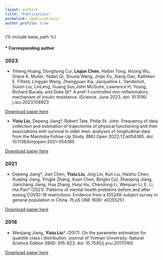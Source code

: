 ```yaml
---
layout: archive
title: "Publications"
permalink: /publications/
author_profile: true
---
```


{% include base_path %}

#### * Corresponding author ####

### 2023 ###
* Yiheng Huang, Donghong Cui, **Liujun Chen**, Haibin Tong, Hoong Wu, Grace K. Muller, Yadan Qi, Shuxia Wang, Jinjie Xu, Xiang Gao, Kathleen E. Fifield, Lingyan Wang, Zhengyuan Xia, Jacqueline L. Vanderluit, Suixin Liu, LinLeng, Guang Sun,John McGuire, Lawrence H, Young, Richard Bucala, and Dake Qi\*. A pref-1-controlled non-inflammatory mechanism of insulin resistance. iScience. June 2023. doi: 10.1016/ j.isci.2023.106923

[Download paper here](https://www.sciencedirect.com/science/article/pii/S2589004223010003)

*	**Yixiu Liu**, Depeng Jiang\*, Robert Tate,  Philip St. John. Frequency of data collection and estimation of trajectories of physical functioning and their associations with survival in older men: analyses of longitudinal data from the Manitoba Follow-Up Study. BMJ Open 2022;12:e054385. doi: 10.1136/bmjopen-2021-054385

[Download paper here](https://bmjopen.bmj.com/content/12/4/e054385)

### 2021 ###
* Depeng Jiang\*, Jian Chen, **Yixiu Liu**, Jing Lin, Kun Liu, Haizhu Chen, Xuejing Jiang, Yingjie Zhang, Xuan Chen, Binglin Cui, Shaoping Jiang, Jianchang Jiang, Hua Zhang, Huiyi Hu, Chendong Li, Wenjuan Li, E. Li, Hui Pan\* (2021). Patterns of mental health problems before and after easing COVID-19 restrictions: Evidence from a 105248-subject survey in general population in China. PLoS ONE 16(8): e0255251. 

[Download paper here](https://doi.org/10.1371/journal.pone.0255251)

### 2018 ###
* Wenjiang Jiang, **Yixiu Liu**\*. (2017). On the parameter estimation for quantile class I distribution. Journal of Yunnan University: Natural Science Edition 39(6): 915-923. doi: 10.7540/j.ynu.20170160 

[Download paper here](http://www.yndxxb.ynu.edu.cn/yndxxbzrkxb/article/doi/10.7540/j.ynu.20170160)
	
